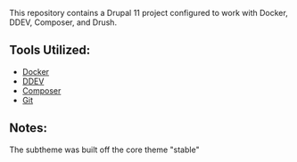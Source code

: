 This repository contains a Drupal 11 project configured to work with Docker, DDEV, Composer, and Drush. 

## Tools Utilized:

- [Docker](https://docs.docker.com/get-docker/)
- [DDEV](https://ddev.readthedocs.io/en/stable/)
- [Composer](https://getcomposer.org/download/)
- [Git](https://git-scm.com/downloads)

## Notes:

The subtheme was built off the core theme "stable"
